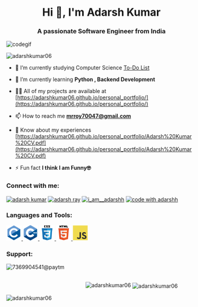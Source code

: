<h1 align="center">Hi 👋, I'm Adarsh Kumar</h1>
<h3 align="center">A passionate Software Engineer from India</h3>

<img aling="right" alt="codegif" width="400" src="">

<p align="left"> <img src="https://komarev.com/ghpvc/?username=adarshkumar06&label=Profile%20views&color=0e75b6&style=flat" alt="adarshkumar06" /> </p>

- 🔭 I’m currently studying Computer Science [To-Do List](https://adarshkumar06.github.io/To-Do-List/)

- 🌱 I’m currently learning **Python , Backend Development**

- 👨‍💻 All of my projects are available at [https://adarshkumar06.github.io/personal_portfolio/](https://adarshkumar06.github.io/personal_portfolio/)

- 📫 How to reach me **mrroy70047@gmail.com**

- 📄 Know about my experiences [https://adarshkumar06.github.io/personal_portfolio/Adarsh%20Kumar%20CV.pdf](https://adarshkumar06.github.io/personal_portfolio/Adarsh%20Kumar%20CV.pdf)

- ⚡ Fun fact **I think I am Funny🤓**

<h3 align="left">Connect with me:</h3>
<p align="left">
<a href="https://www.linkedin.com/in/adarsh-kumar-9810a5262/" target="blank"><img align="center" src="https://raw.githubusercontent.com/rahuldkjain/github-profile-readme-generator/master/src/images/icons/Social/linked-in-alt.svg" alt="adarsh kumar" height="30" width="40" /></a>
<a href="https://www.facebook.com/profile.php?id=100023457229974&mibextid=2JQ9oc" target="blank"><img align="center" src="https://raw.githubusercontent.com/rahuldkjain/github-profile-readme-generator/master/src/images/icons/Social/facebook.svg" alt="adarsh ray" height="30" width="40" /></a>
<a href="https://www.instagram.com/i_am__adarshh?igshid=ZGNjOWZkYTE3MQ==" target="blank"><img align="center" src="https://raw.githubusercontent.com/rahuldkjain/github-profile-readme-generator/master/src/images/icons/Social/instagram.svg" alt="i_am__adarshh" height="30" width="40" /></a>
<a href="https://www.youtube.com/@codewithadarshhyt" target="blank"><img align="center" src="https://raw.githubusercontent.com/rahuldkjain/github-profile-readme-generator/master/src/images/icons/Social/youtube.svg" alt="code with adarshh" height="30" width="40" /></a>
</p>

<h3 align="left">Languages and Tools:</h3>
<p align="left"> <a href="https://www.cprogramming.com/" target="_blank" rel="noreferrer"> <img src="https://raw.githubusercontent.com/devicons/devicon/master/icons/c/c-original.svg" alt="c" width="40" height="40"/> </a> <a href="https://www.w3schools.com/cpp/" target="_blank" rel="noreferrer"> <img src="https://raw.githubusercontent.com/devicons/devicon/master/icons/cplusplus/cplusplus-original.svg" alt="cplusplus" width="40" height="40"/> </a> <a href="https://www.w3schools.com/css/" target="_blank" rel="noreferrer"> <img src="https://raw.githubusercontent.com/devicons/devicon/master/icons/css3/css3-original-wordmark.svg" alt="css3" width="40" height="40"/> </a> <a href="https://www.w3.org/html/" target="_blank" rel="noreferrer"> <img src="https://raw.githubusercontent.com/devicons/devicon/master/icons/html5/html5-original-wordmark.svg" alt="html5" width="40" height="40"/> </a> <a href="https://developer.mozilla.org/en-US/docs/Web/JavaScript" target="_blank" rel="noreferrer"> <img src="https://raw.githubusercontent.com/devicons/devicon/master/icons/javascript/javascript-original.svg" alt="javascript" width="40" height="40"/> </a> </p>

<h3 align="left">Support:</h3>
<p><a href="[https://www.buymeacoffee.com/7369904541@paytm](https://www.buymeacoffee.com/adarshkumar06)"> <img align="left" src="https://cdn.buymeacoffee.com/buttons/v2/default-yellow.png" height="50" width="210" alt="7369904541@paytm" /></a></p><br><br>

<p><img align="left" src="https://github-readme-stats.vercel.app/api/top-langs?username=adarshkumar06&show_icons=true&locale=en&layout=compact" alt="adarshkumar06" /></p>

<p>&nbsp;<img align="center" src="https://github-readme-stats.vercel.app/api?username=adarshkumar06&show_icons=true&locale=en" alt="adarshkumar06" /></p>

<p><img align="center" src="https://github-readme-streak-stats.herokuapp.com/?user=adarshkumar06&" alt="adarshkumar06" /></p>
